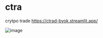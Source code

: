 # ctra
crytpo trade
https://ctrad-byok.streamlit.app/
 
![image](https://github.com/user-attachments/assets/a1fd0177-7278-4853-bfac-84b7e45ddc24)
